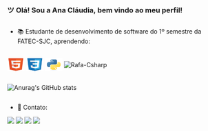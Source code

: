 ### ツ Olá! Sou a Ana Cláudia, bem vindo ao meu perfil! 

##

- 📚 Estudante de desenvolvimento de software do 1º semestre da FATEC-SJC, aprendendo:
<div style="display: inline_block"><br>
  <img align="center" alt="Rafa-HTML" height="30" width="40" src="https://raw.githubusercontent.com/devicons/devicon/master/icons/html5/html5-original.svg">
  <img align="center" alt="Rafa-CSS" height="30" width="40" src="https://raw.githubusercontent.com/devicons/devicon/master/icons/css3/css3-original.svg">
  <img align="center" alt="Rafa-Python" height="30" width="40" src="https://raw.githubusercontent.com/devicons/devicon/master/icons/python/python-original.svg">
  <img align="center" alt="Rafa-Csharp" height="30" width="40" src="https://cdn.jsdelivr.net/gh/devicons/devicon/icons/mysql/mysql-original.svg">
</div>
  

  ##
![Anurag's GitHub stats](https://github-readme-stats.vercel.app/api?username=anaclaudiarr&show_icons=true&theme=dracula)
  ##
  
  
  - 📱 Contato:
<div> 
  <a href="https://instagram.com/anaclaudiarreis" target="_blank"><img src="https://img.shields.io/badge/-Instagram-%23E4405F?style=for-the-badge&logo=instagram&logoColor=white" target="_blank"></a>
  <a href="https://www.linkedin.com" target="_blank"><img src="https://img.shields.io/badge/-LinkedIn-%23E4405F?style=for-the-badge&logo=linkedin&logoColor=white" target="_blank"></a> 
  <a href="https://facebook.com/anaclaudia.ribeiro.14855" target="_blank"><img src="https://img.shields.io/badge/Facebook-%23E4405F?style=for-the-badge&logo=facebook&logoColor=white" target="_blank"></a>
  <a href = "mailto:anaclaudia1791@gmail.com"><img src="https://img.shields.io/badge/-Gmail-%23E4405F?style=for-the-badge&logo=gmail&logoColor=white" target="_blank"></a>
</div>



